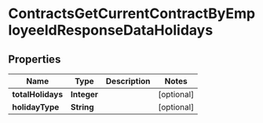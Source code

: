 

# ContractsGetCurrentContractByEmployeeIdResponseDataHolidays


## Properties

| Name | Type | Description | Notes |
|------------ | ------------- | ------------- | -------------|
|**totalHolidays** | **Integer** |  |  [optional] |
|**holidayType** | **String** |  |  [optional] |



